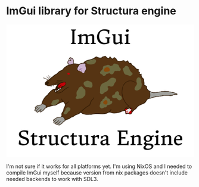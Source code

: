# ImGui library for Structura engine

![Logo](./github/picture.png)

I'm not sure if it works for all platforms yet. I'm using NixOS and I needed to compile ImGui myself because version from nix packages doesn't include needed backends to work with SDL3.
